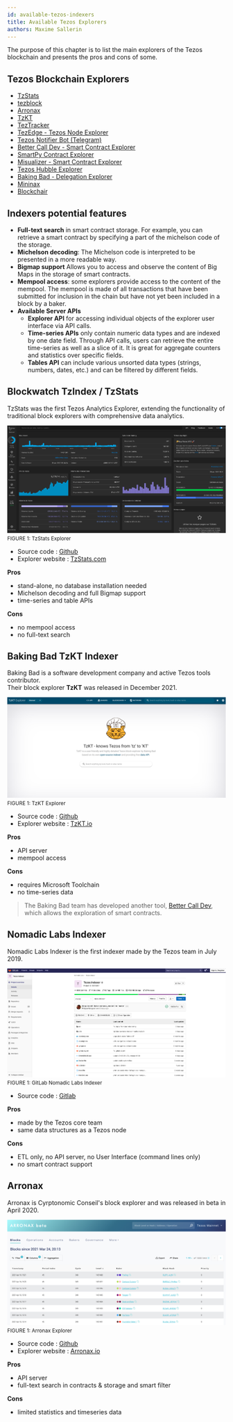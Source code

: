 ```yaml
---
id: available-tezos-indexers
title: Available Tezos Explorers
authors: Maxime Sallerin
---
```


The purpose of this chapter is to list the main explorers of the Tezos blockchain and presents the pros and cons of some.

## Tezos Blockchain Explorers

- [TzStats](https://tzstats.com/)
- [tezblock](https://tezblock.io/)
- [Arronax](https://arronax.io/)
- [TzKT](https://tzkt.io/)
- [TezTracker](https://teztracker.everstake.one/mainnet)
- [TezEdge - Tezos Node Explorer](https://tezedge.com/#/network)
- [Tezos Notifier Bot (Telegram)](https://t.me/TezosNotifierBot)
- [Better Call Dev - Smart Contract Explorer](https://better-call.dev/)
- [SmartPy Contract Explorer](https://www.smartpy.io/dev/explorer)
- [Misualizer - Smart Contract Explorer](https://misualizer.tezbridge.com/)
- [Tezos Hubble Explorer](https://hubble.figment.network/tezos)
- [Baking Bad - Delegation Explorer](https://baking-bad.org/)
- [Mininax](https://mininax.io/mainnet)
- [Blockchair](https://blockchair.com/tezos)

## Indexers potential features

- **Full-text search** in smart contract storage. For example, you can retrieve a smart contract by specifying a part of the michelson code of the storage.
- **Michelson decoding**: The Michelson code is interpreted to be presented in a more readable way.
- **Bigmap support** Allows you to access and observe the content of Big Maps in the storage of smart contracts.
- **Mempool access**: some explorers provide access to the content of the mempool. The mempool is made of all transactions that have been submitted for inclusion in the chain but have not yet been included in a block by a baker.
- **Available Server APIs**
  - **Explorer API** for accessing individual objects of the explorer user interface via API calls.
  - **Time-series APIs** only contain numeric data types and are indexed by one date field. Through API calls, users can retrieve the entire time-series as well as a slice of it. It is great for aggregate counters and statistics over specific fields.
  - **Tables API** can include various unsorted data types (strings, numbers, dates, etc.) and can be filtered by different fields.

## Blockwatch TzIndex / TzStats

TzStats was the first Tezos Analytics Explorer,
extending the functionality of traditional block explorers with comprehensive data analytics.

![](../../static/img/explorer/screenshot_TzStats_explorer.png)
<small className="figure">FIGURE 1: TzStats Explorer</small>

- Source code : [Github](https://github.com/blockwatch-cc/tzindex)
- Explorer website : [TzStats.com](https://tzstats.com/)

**Pros**

- stand-alone, no database installation needed
- Michelson decoding and full Bigmap support
- time-series and table APIs

**Cons**

- no mempool access
- no full-text search


## Baking Bad TzKT Indexer

Baking Bad is a software development company and active Tezos tools contributor.  
Their block explorer **TzKT** was released in December 2021.

![](../../static/img/explorer/screenshot_TzKT_explorer.png)
<small className="figure">FIGURE 1: TzKT Explorer</small>

- Source code : [Github](https://github.com/baking-bad/tzkt)
- Explorer website : [TzKT.io](https://tzkt.io/)

**Pros**

- API server
- mempool access

**Cons**

- requires Microsoft Toolchain
- no time-series data

> The Baking Bad team has developed another tool, [Better Call Dev](https://better-call.dev/), which allows the exploration of smart contracts.


## Nomadic Labs Indexer

Nomadic Labs Indexer is the first indexer made by the Tezos team in July 2019.

![](../../static/img/explorer/screenshot_nomadic_indexer.png)
<small className="figure">FIGURE 1: GitLab Nomadic Labs Indexer</small>

- Source code : [Gitlab](https://gitlab.com/nomadic-labs/tezos-indexer)

**Pros**

- made by the Tezos core team
- same data structures as a Tezos node

**Cons**

- ETL only, no API server, no User Interface (command lines only)
- no smart contract support

## Arronax

Arronax is Cyrptonomic Conseil's block explorer and was released in beta in April 2020.

![](../../static/img/explorer/screenshot_cryptonomic_indexer.png)
<small className="figure">FIGURE 1: Arronax Explorer</small>

- Source code : [Github](https://github.com/Cryptonomic/Conseil)
- Explorer website : [Arronax.io](https://arronax.io/)

**Pros**

- API server
- full-text search in contracts & storage and smart filter

**Cons**

- limited statistics and timeseries data